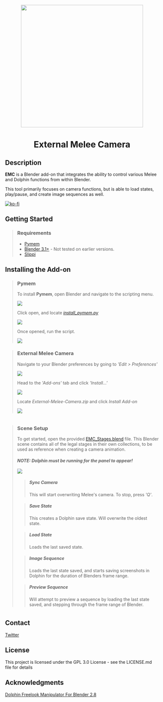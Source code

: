 <br />
<div align="center">
  <a href="https://github.com/sadkellz/External-Melee-Camera/">
    <img src="imgs/emc_logo.png"  width="400">
  </a>

<h1 align="center">External Melee Camera</h1>
</div>

## Description

**EMC** is a Blender add-on that integrates the ability to control various Melee and Dolphin functions from within Blender.

This tool primarily focuses on camera functions, but is able to load states, play/pause, and create image sequences as well.

[![ko-fi](https://ko-fi.com/img/githubbutton_sm.svg)](https://ko-fi.com/C0C5FL4PH)
## Getting Started

>### Requirements
>* [Pymem](https://pymem.readthedocs.io/en/latest/)
>* [Blender 3.1+](https://www.blender.org/download/) - Not tested on earlier versions.
>* [Slippi](https://slippi.gg/)

## Installing the Add-on
>### Pymem
>To install **Pymem**, open Blender and navigate to the scripting menu.
>
>![](imgs/Scripting_Menu.png)
>
>Click open, and locate [_install_pymem.py_]()
>
>![](imgs/Scripting_Menu_2.png)
>
>Once opened, run the script.
>
>![](imgs/Scripting_Menu_3.png)
###
>### External Melee Camera
>Navigate to your Blender preferences by going to _'Edit > Preferences'_
>
>![](imgs/Preferences_Menu.png)
>
>Head to the _'Add-ons'_ tab and click _'Install...'_
>
>![](imgs/Install_Addon.png)
>
>Locate _External-Melee-Camera.zip_ and click _Install Add-on_
> 
>![](imgs/Install_Addon_2.png)

#

> ### Scene Setup
> To get started, open the provided [EMC_Stages.blend]() file. This Blender scene contains all of the legal stages
> in their own collections, to be used as reference when creating a camera animation.
> #### _NOTE: Dolphin must be running for the panel to appear!_
> ![](imgs/Panel.png)
> 
> > ##### Sync Camera
> > 
> > This will start overwriting Melee's camera. To stop, press _'Q'_.
> 
> > ##### Save State
> > 
> > This creates a Dolphin save state. Will overwrite the oldest state.
> 
> > ##### Load State
> > 
> > Loads the last saved state.
> >
> 
> > ##### Image Sequence
> > 
> > Loads the last state saved, and starts saving screenshots in Dolphin for the duration of Blenders frame range.
> 
> > ##### Preview Sequence
> > 
> > Will attempt to preview a sequence by loading the last state saved, and stepping through the frame range of Blender.

#

## Contact
[Twitter](https://twitter.com/sadkellz)

## License

This project is licensed under the GPL 3.0 License - see the LICENSE.md file for details

## Acknowledgments
[Dolphin Freelook Manipulator For Blender 2.8](https://github.com/John10v10/-Useless-DolphinToolForBlender)
